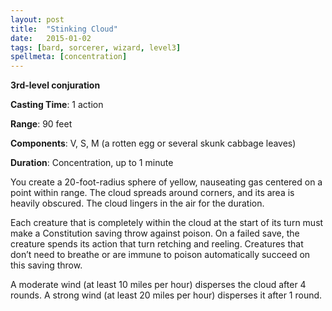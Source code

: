 ```yaml
---
layout: post
title:  "Stinking Cloud"
date:   2015-01-02
tags: [bard, sorcerer, wizard, level3]
spellmeta: [concentration]
---
```


**3rd-level conjuration**

**Casting Time**: 1 action

**Range**: 90 feet

**Components**: V, S, M (a rotten egg or several skunk cabbage leaves)

**Duration**: Concentration, up to 1 minute

You create a 20-foot-radius sphere of yellow, nauseating gas centered on a point within range. The cloud spreads around corners, and its area is heavily obscured. The cloud lingers in the air for the duration.

Each creature that is completely within the cloud at the start of its turn must make a Constitution saving throw against poison. On a failed save, the creature spends its action that turn retching and reeling. Creatures that don’t need to breathe or are immune to poison automatically succeed on this saving throw.

A moderate wind (at least 10 miles per hour) disperses the cloud after 4 rounds. A strong wind (at least 20 miles per hour) disperses it after 1 round.

